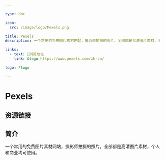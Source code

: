 ```yaml
---

type: doc

icon:
  src: /image/logo/Pexels.png

title: Pexels
description: 一个常用的免费图片素材网站，摄影师拍摄的照片，全部都是高清图片素材，个人和商业均可使用。

links:
  - text: 🧰浏览地址
    link: &togo https://www.pexels.com/zh-cn/

togo: *togo

---
```


<ShowLogo />

# Pexels

<ShowBreadcrumb />

## 资源链接

<ShowLinks />

## 简介

一个常用的免费图片素材网站，摄影师拍摄的照片，全部都是高清图片素材，个人和商业均可使用。